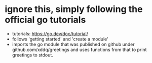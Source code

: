 # ignore this, simply following the official go tutorials

- tutorials: https://go.dev/doc/tutorial/
- follows 'getting started' and 'create a module'
- imports the go module that was published on github under
  github.com/xddq/greetings and uses functions from that to print greetings to
stdout.
